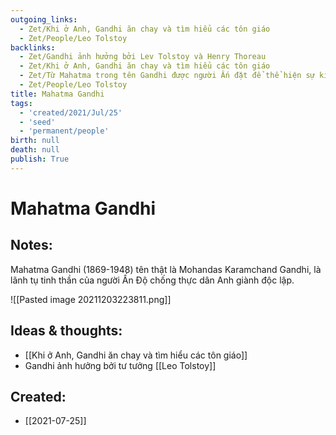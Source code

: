 ```yaml
---
outgoing_links:
  - Zet/Khi ở Anh, Gandhi ăn chay và tìm hiểu các tôn giáo
  - Zet/People/Leo Tolstoy
backlinks:
  - Zet/Gandhi ảnh hưởng bởi Lev Tolstoy và Henry Thoreau
  - Zet/Khi ở Anh, Gandhi ăn chay và tìm hiểu các tôn giáo
  - Zet/Từ Mahatma trong tên Gandhi được người Ấn đặt để thể hiện sự kính trọng
  - Zet/People/Leo Tolstoy
title: Mahatma Gandhi
tags:
  - 'created/2021/Jul/25'
  - 'seed'
  - 'permanent/people'
birth: null
death: null
publish: True
---
```

# Mahatma Gandhi

## Notes:
Mahatma Gandhi (1869-1948) tên thật là Mohandas Karamchand Gandhi, là lãnh tụ tinh thần của người Ấn Độ chống thực dân Anh giành độc lập.

![[Pasted image 20211203223811.png]]

## Ideas & thoughts:
- [[Khi ở Anh, Gandhi ăn chay và tìm hiểu các tôn giáo]]
- Gandhi ảnh hưởng bởi tư tưởng [[Leo Tolstoy]]
## Created:
- [[2021-07-25]]
